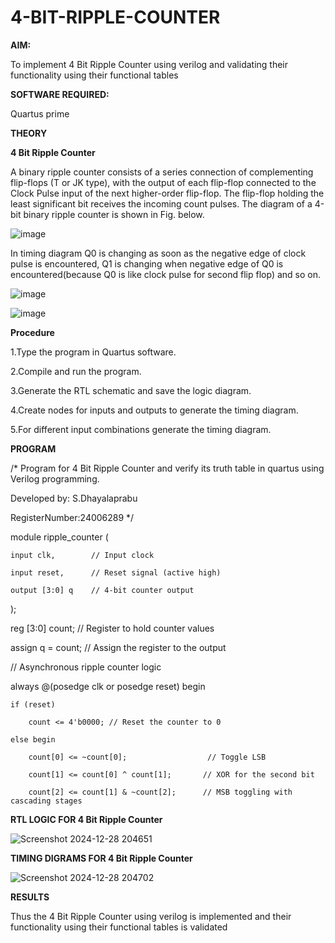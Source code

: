 # 4-BIT-RIPPLE-COUNTER

**AIM:**

To implement  4 Bit Ripple Counter using verilog and validating their functionality using their functional tables

**SOFTWARE REQUIRED:**

Quartus prime

**THEORY**

**4 Bit Ripple Counter**

A binary ripple counter consists of a series connection of complementing flip-flops (T or JK type), with the output of each flip-flop connected to the Clock Pulse input of the next higher-order flip-flop. The flip-flop holding the least significant bit receives the incoming count pulses. The diagram of a 4-bit binary ripple counter is shown in Fig. below.

![image](https://github.com/naavaneetha/4-BIT-RIPPLE-COUNTER/assets/154305477/cb4b74d4-31ab-4359-95d0-d22e67daba13)

In timing diagram Q0 is changing as soon as the negative edge of clock pulse is encountered, Q1 is changing when negative edge of Q0 is encountered(because Q0 is like clock pulse for second flip flop) and so on.

![image](https://github.com/naavaneetha/4-BIT-RIPPLE-COUNTER/assets/154305477/a573a7d6-014e-4e54-93e6-e2ac9530960b)

![image](https://github.com/naavaneetha/4-BIT-RIPPLE-COUNTER/assets/154305477/85e1958a-2fc1-49bb-9a9f-d58ccbf3663c)

**Procedure**

1.Type the program in Quartus software.

2.Compile and run the program.

3.Generate the RTL schematic and save the logic diagram.

4.Create nodes for inputs and outputs to generate the timing diagram.

5.For different input combinations generate the timing diagram.

**PROGRAM**

/* Program for 4 Bit Ripple Counter and verify its truth table in quartus using Verilog programming.

 Developed by: S.Dhayalaprabu
 
 RegisterNumber:24006289
*/

module ripple_counter (

```
input clk,        // Input clock

input reset,      // Reset signal (active high)

output [3:0] q    // 4-bit counter output
```

);

reg [3:0] count; // Register to hold counter values

assign q = count; // Assign the register to the output

// Asynchronous ripple counter logic

always @(posedge clk or posedge reset) begin

```
if (reset) 

    count <= 4'b0000; // Reset the counter to 0

else begin

    count[0] <= ~count[0];                  // Toggle LSB
    
    count[1] <= count[0] ^ count[1];       // XOR for the second bit
    
    count[2] <= count[1] & ~count[2];      // MSB toggling with cascading stages
```

**RTL LOGIC FOR 4 Bit Ripple Counter**

![Screenshot 2024-12-28 204651](https://github.com/user-attachments/assets/ac01db3c-e30d-4847-b3b0-fe9cc5cfe856)


**TIMING DIGRAMS FOR 4 Bit Ripple Counter**

![Screenshot 2024-12-28 204702](https://github.com/user-attachments/assets/f772424e-006c-4b95-82c8-4ca1178e7780)

**RESULTS**

Thus the 4 Bit Ripple Counter using verilog is implemented and their functionality using their functional tables is validated
